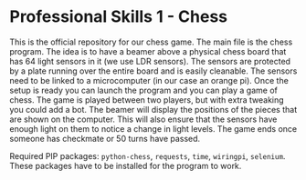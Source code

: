 # Professional Skills 1 - Chess

This is the official repository for our chess game.
The main file is the chess program. The idea is to have a beamer above a physical chess board that has 64 light sensors in it (we use LDR sensors). The sensors are protected by a plate running over the entire board and is easily cleanable. The sensors need to be linked to a microcomputer (in our case an orange pi). Once the setup is ready you can launch the program and you can play a game of chess. The game is played between two players, but with extra tweaking you could add a bot. The beamer will display the positions of the pieces that are shown on the computer. This will also ensure that the sensors have enough light on them to notice a change in light levels. The game ends once someone has checkmate or 50 turns have passed.


Required PIP packages: `python-chess`, `requests`, `time`, `wiringpi`, `selenium`. These packages have to be installed for the program to work.
